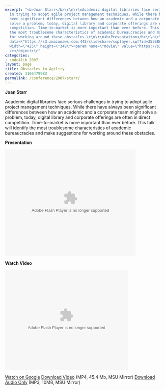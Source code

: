 ```yaml
---
excerpt: "<b>Joan Starr</b>\r\n\r\nAcademic digital libraries face serious challenges
  in trying to adopt agile project management techniques. While there have always
  been significant differences between how an academic and a corporate team might
  solve a problem, today, digital library and corporate offerings are often in direct
  competition. Time-to-market is more important than ever before. This talk will identify
  the most troublesome characteristics of academic bureaucracies and make suggestions
  for working around these obstacles.\r\n\r\n<b>Presentation</b>\r\n\r\n<object type=\"application/x-shockwave-flash\"
  data=\"https://s3.amazonaws.com:443/slideshare/ssplayer.swf?id=35558&doc=obstacles-to-agility-15899\"
  width=\"425\" height=\"348\"><param name=\"movie\" value=\"https://s3.amazonaws.com:443/slideshare/ssplayer.swf?id=35558&doc=obstacles-to-agility-15899\"
  /></object>\r"
categories:
- code4lib 2007
layout: page
title: Obstacles to Agility
created: 1166479983
permalink: /conference/2007/starr/
---
```

<b>Joan Starr</b>

Academic digital libraries face serious challenges in trying to adopt agile project management techniques. While there have always been significant differences between how an academic and a corporate team might solve a problem, today, digital library and corporate offerings are often in direct competition. Time-to-market is more important than ever before. This talk will identify the most troublesome characteristics of academic bureaucracies and make suggestions for working around these obstacles.

<b>Presentation</b>

<object type="application/x-shockwave-flash" data="https://s3.amazonaws.com:443/slideshare/ssplayer.swf?id=35558&doc=obstacles-to-agility-15899" width="425" height="348"><param name="movie" value="https://s3.amazonaws.com:443/slideshare/ssplayer.swf?id=35558&doc=obstacles-to-agility-15899" /></object>

<b>Watch Video</b>

<embed style="width:400px; height:326px;" id="VideoPlayback" type="application/x-shockwave-flash" src="http://video.google.com/googleplayer.swf?docId=7841219604807261101&hl=en" flashvars=""> </embed>

<a href="http://video.google.com/videoplay?docid=7841219604807261101&hl=en">Watch on Google</a>
<a href="http://streaming.msu.edu/storemedia/download/ebyryan/code4lib07/d2/code4lib07_pres_agility_starr.mp4">Download Video</a> (MP4, 45.4 Mb, MSU Mirror)
<a href="http://streaming.msu.edu/storemedia/download/ebyryan/c4l07audio/d2/code4lib07_pres_agility_starr.mp3">Download Audio Only</a> (MP3, 10MB, MSU Mirror)
